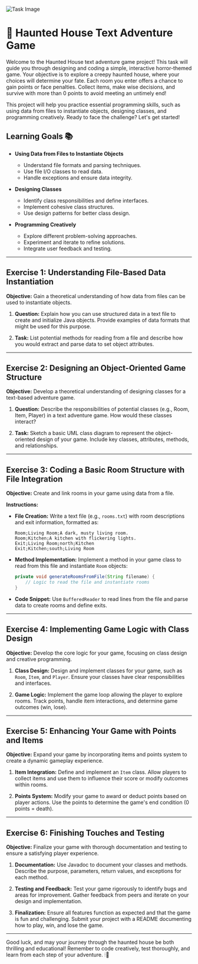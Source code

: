 ![Task Image](https://oaidalleapiprodscus.blob.core.windows.net/private/org-asPC5Skb6EoE1i324HhdGnV1/user-4VyHdJuNDsg3rdcmO7ghXoi2/img-yCPb7W1sycSbTHTyg35jPIXU.png?st=2024-11-06T16%3A21%3A13Z&se=2024-11-06T18%3A21%3A13Z&sp=r&sv=2024-08-04&sr=b&rscd=inline&rsct=image/png&skoid=d505667d-d6c1-4a0a-bac7-5c84a87759f8&sktid=a48cca56-e6da-484e-a814-9c849652bcb3&skt=2024-11-05T19%3A33%3A55Z&ske=2024-11-06T19%3A33%3A55Z&sks=b&skv=2024-08-04&sig=Xvc92CXKE1MX5J5SFUzIGdxhHKw3SGtzMtgqoVZREv4%3D)

# 🎃 Haunted House Text Adventure Game

Welcome to the Haunted House text adventure game project! This task will guide you through designing and coding a simple, interactive horror-themed game. Your objective is to explore a creepy haunted house, where your choices will determine your fate. Each room you enter offers a chance to gain points or face penalties. Collect items, make wise decisions, and survive with more than 0 points to avoid meeting an untimely end!

This project will help you practice essential programming skills, such as using data from files to instantiate objects, designing classes, and programming creatively. Ready to face the challenge? Let's get started!

## Learning Goals 📚

- **Using Data from Files to Instantiate Objects**
  - Understand file formats and parsing techniques.
  - Use file I/O classes to read data.
  - Handle exceptions and ensure data integrity.

- **Designing Classes**
  - Identify class responsibilities and define interfaces.
  - Implement cohesive class structures.
  - Use design patterns for better class design.

- **Programming Creatively**
  - Explore different problem-solving approaches.
  - Experiment and iterate to refine solutions.
  - Integrate user feedback and testing.

---

## Exercise 1: Understanding File-Based Data Instantiation

**Objective:** Gain a theoretical understanding of how data from files can be used to instantiate objects.

1. **Question:** Explain how you can use structured data in a text file to create and initialize Java objects. Provide examples of data formats that might be used for this purpose.

2. **Task:** List potential methods for reading from a file and describe how you would extract and parse data to set object attributes.

---

## Exercise 2: Designing an Object-Oriented Game Structure

**Objective:** Develop a theoretical understanding of designing classes for a text-based adventure game.

1. **Question:** Describe the responsibilities of potential classes (e.g., Room, Item, Player) in a text adventure game. How would these classes interact?

2. **Task:** Sketch a basic UML class diagram to represent the object-oriented design of your game. Include key classes, attributes, methods, and relationships.

---

## Exercise 3: Coding a Basic Room Structure with File Integration

**Objective:** Create and link rooms in your game using data from a file.

**Instructions:**
- **File Creation:** Write a text file (e.g., `rooms.txt`) with room descriptions and exit information, formatted as:
  ```plaintext
  Room;Living Room;A dark, musty living room.
  Room;Kitchen;A kitchen with flickering lights.
  Exit;Living Room;north;Kitchen
  Exit;Kitchen;south;Living Room
  ```
- **Method Implementation:** Implement a method in your game class to read from this file and instantiate `Room` objects:
  ```java
  private void generateRoomsFromFile(String filename) {
      // Logic to read the file and instantiate rooms
  }
  ```
- **Code Snippet:** Use `BufferedReader` to read lines from the file and parse data to create rooms and define exits.

---

## Exercise 4: Implementing Game Logic with Class Design

**Objective:** Develop the core logic for your game, focusing on class design and creative programming.

1. **Class Design:** Design and implement classes for your game, such as `Room`, `Item`, and `Player`. Ensure your classes have clear responsibilities and interfaces.
   
2. **Game Logic:** Implement the game loop allowing the player to explore rooms. Track points, handle item interactions, and determine game outcomes (win, lose).

---

## Exercise 5: Enhancing Your Game with Points and Items

**Objective:** Expand your game by incorporating items and points system to create a dynamic gameplay experience.

1. **Item Integration:** Define and implement an `Item` class. Allow players to collect items and use them to influence their score or modify outcomes within rooms.
   
2. **Points System:** Modify your game to award or deduct points based on player actions. Use the points to determine the game's end condition (0 points = death).

---

## Exercise 6: Finishing Touches and Testing 

**Objective:** Finalize your game with thorough documentation and testing to ensure a satisfying player experience.

1. **Documentation:** Use Javadoc to document your classes and methods. Describe the purpose, parameters, return values, and exceptions for each method.

2. **Testing and Feedback:** Test your game rigorously to identify bugs and areas for improvement. Gather feedback from peers and iterate on your design and implementation.

3. **Finalization:** Ensure all features function as expected and that the game is fun and challenging. Submit your project with a README documenting how to play, win, and lose the game.

---

Good luck, and may your journey through the haunted house be both thrilling and educational! Remember to code creatively, test thoroughly, and learn from each step of your adventure. 🕯👻